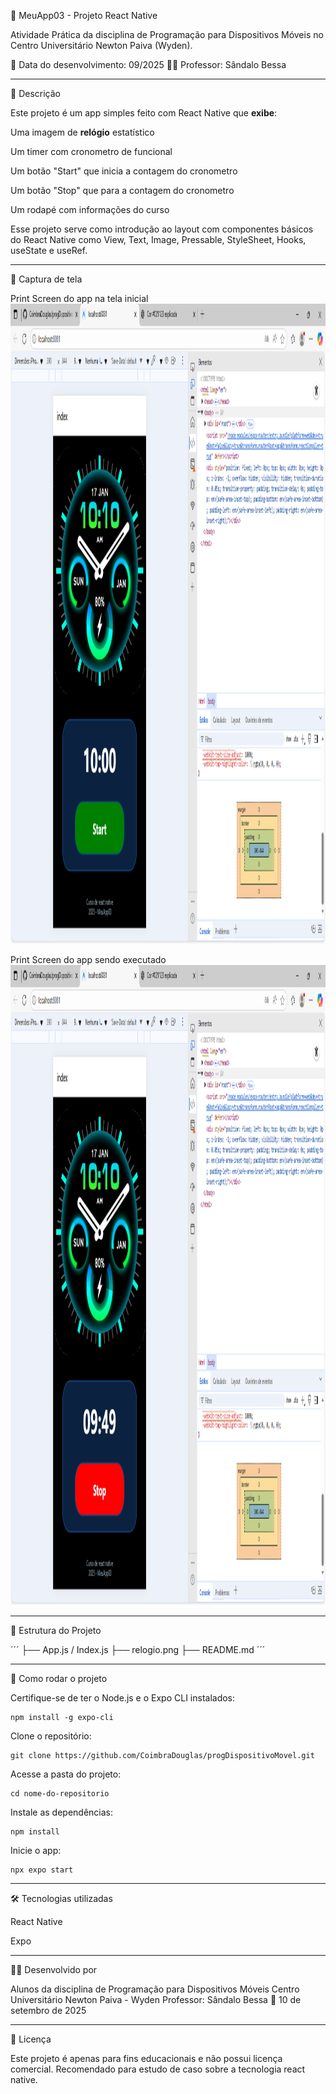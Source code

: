 📱 MeuApp03 - Projeto React Native

Atividade Prática da disciplina de Programação para Dispositivos Móveis no Centro Universitário Newton Paiva (Wyden).

📅 Data do desenvolvimento: 09/2025
👨‍🏫 Professor: Sândalo Bessa

---

🧾 Descrição

Este projeto é um app simples feito com React Native que **exibe**:

Uma imagem de **relógio** estatístico

Um timer com cronometro de funcional

Um botão "Start" que inicia a contagem do cronometro

Um botão "Stop" que para a contagem do cronometro

Um rodapé com informações do curso

Esse projeto serve como introdução ao layout com componentes básicos do React Native como View, Text, Image, Pressable, StyleSheet, Hooks, useState e useRef.

---

📸 Captura de tela

Print Screen do app na tela inicial
<img width="1280" height="1024" alt="printRodando" src='Aula3/app03/assets/images/printInicialApp03.png' />


Print Screen do app sendo executado
<img width="1280" height="1024" alt="printRodando" src='Aula3/app03/assets/images/printExecutandoApp03.png' />

---

📁 Estrutura do Projeto

´´´
├── App.js / Index.js
├── relogio.png
├── README.md
´´´

---

🚀 Como rodar o projeto

Certifique-se de ter o Node.js e o Expo CLI instalados:

```
npm install -g expo-cli
```

Clone o repositório:

```
git clone https://github.com/CoimbraDouglas/progDispositivoMovel.git
```

Acesse a pasta do projeto:

```
cd nome-do-repositorio
```

Instale as dependências:

```
npm install
```

Inicie o app:

```
npx expo start
```

---

🛠️ Tecnologias utilizadas

React Native

Expo

---

🧑‍🎓 Desenvolvido por

Alunos da disciplina de Programação para Dispositivos Móveis
Centro Universitário Newton Paiva - Wyden
Professor: Sândalo Bessa
📆 10 de setembro de 2025

---

📄 Licença

Este projeto é apenas para fins educacionais e não possui licença comercial. Recomendado para estudo de caso sobre a tecnologia react native.
